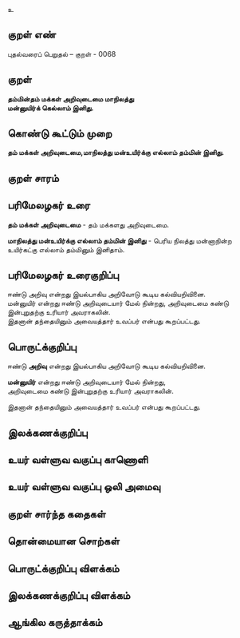 உ

## குறள் எண் 

புதல்வரைப் பெறுதல் – குறள் - 0068  

## குறள் 

**தம்மின்தம் மக்கள் அறிவுடைமை மாநிலத்து  
மன்னுயிர்க் கெல்லாம் இனிது.** 

## கொண்டு கூட்டும் முறை

**தம் மக்கள் அறிவுடைமை,மாநிலத்து மன்உயிர்க்கு எல்லாம் தம்மின் இனிது.**  

## குறள் சாரம் 


## பரிமேலழகர் உரை

**தம் மக்கள் அறிவுடைமை** - தம் மக்களது அறிவுடைமை.  

**மாநிலத்து மன்உயிர்க்கு எல்லாம் தம்மின் இனிது** - பெரிய நிலத்து மன்னாநின்ற உயிர்கட்கு எல்லாம் தம்மினும் இனிதாம்.

## பரிமேலழகர் உரைகுறிப்பு   

ஈண்டு அறிவு என்றது இயல்பாகிய அறிவோடு கூடிய கல்வியறிவினை.  
மன்னுயிர் என்றது ஈண்டு அறிவுடையார் மேல் நின்றது, அறிவுடைமை கண்டு இன்புறுதற்கு உரியார் அவராகலின்.  
இதனான் தந்தையினும் அவையத்தார் உவப்பர் என்பது கூறப்பட்டது.  

## பொருட்க்குறிப்பு 

ஈண்டு **அறிவு** என்றது இயல்பாகிய அறிவோடு கூடிய கல்வியறிவினை.  

**மன்னுயிர்** என்றது ஈண்டு அறிவுடையார் மேல் நின்றது,  
அறிவுடைமை கண்டு இன்புறுதற்கு உரியார் அவராகலின்.  

இதனான் தந்தையினும் அவையத்தார் உவப்பர் என்பது கூறப்பட்டது.  

## இலக்கணக்குறிப்பு  


## உயர் வள்ளுவ வகுப்பு காணொளி


## உயர் வள்ளுவ வகுப்பு ஒலி அமைவு 

 
## குறள் சார்ந்த கதைகள் 


## தொன்மையான சொற்கள்


## பொருட்க்குறிப்பு விளக்கம்


## இலக்கணக்குறிப்பு விளக்கம்


## ஆங்கில கருத்தாக்கம் 


